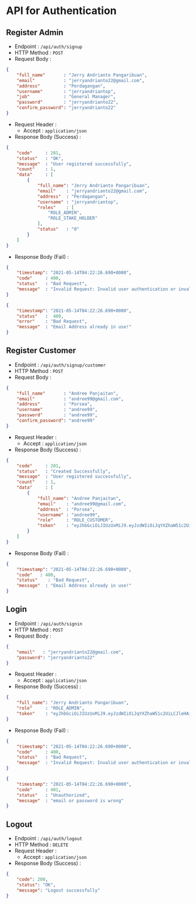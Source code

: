 # API for Authentication

## Register Admin
+ Endpoint : ``/api/auth/signup``
+ HTTP Method : ``POST``
+ Request Body :
```json
{
    "full_name"       : "Jerry Andrianto Pangaribuan",  
    "email"           : "jerryandrianto22@gmail.com",
    "address"         : "Perdagangan",
    "username"        : "jerryandriantop",
    "job"             : "General Manager",
    "password"        : "jerryandrianto22",
    "confirm_password": "jerryandrianto22"
}
```

+ Request Header :
    + Accept : ``application/json``
+ Response Body (Success) :

```json
{
    "code"     : 201,
    "status"   : "OK",
    "message"  : "User registered successfully",
    "count"    : 1,
    "data"     : [
        {
            "full_name": "Jerry Andrianto Pangaribuan",
            "email"    : "jerryandrianto22@gmail.com",
            "address"  : "Perdagangan",
            "username" : "jerryandriantop",
            "roles"    : [
                "ROLE_ADMIN",
                "ROLE_STAKE_HOLDER"
            ],
            "status"   : "0" 
        }
    ]
}
```

+ Response Body (Fail) :

```json
{
    "timestamp": "2021-05-14T04:22:26.690+0000",
    "code"     : 400,
    "status"   : "Bad Request",
    "message"  : "Invalid Request: Invalid user authentication or invalid request format"
}
```

```json
{
    "timestamp": "2021-05-14T04:22:26.690+0000",
    "status"   :  400,
    "error"    : "Bad Request",
    "message"  : "Email Address already in use!"
}
```

## Register Customer

+ Endpoint : ``/api/auth/signup/customer``
+ HTTP Method : ``POST``
+ Request Body :
```json
{
    "full_name"       : "Andree Panjaitan",  
    "email"           : "andree99@gmail.com",
    "address"         : "Porsea",
    "username"        : "andree99",
    "password"        : "andree99",
    "confirm_password": "andree99"
}
```

+ Request Header :
    + Accept : ``application/json``
+ Response Body (Success) :

```json
{
    "code"     : 201,
    "status"   : "Created Successfully",
    "message"  : "User registered successfully",
    "count"    : 1,
    "data"     : [
        {
            "full_name": "Andree Panjaitan",
            "email"    : "andree99@gmail.com",
            "address"  : "Porsea",
            "username" : "andree99",
            "role"     : "ROLE_CUSTOMER",
            "token"    : "eyJhbGciOiJIUzUxMiJ9.eyJzdWIiOiJqYXZhaW51c2UiLCJleHAiOjE1NjY1NTE5ODksImlhdCI6MTU2NjUzMzk4OX0.Kvx2VZkmckMexnTwK8A3vHSDar3J-K-dCrkJ2jmQtKdAWbw1dAjJ34WXCQXs-WO23OQPTqVF36E1STEhGZFZfg"
        }
    ]
}
```

+ Response Body (Fail) :

```json
{
    "timestamp": "2021-05-14T04:22:26.690+0000",
    "code"   : 400,
    "status"    : "Bad Request",
    "message"  : "Email Address already in use!"
}
```

## Login

+ Endpoint : ``/api/auth/signin``
+ HTTP Method : ``POST``
+ Request Body :

```json
{
    "email"   : "jerryandrianto22@gmail.com",
    "password": "jerryandrianto22"
}
```

+ Request Header :
    + Accept : ``application/json``
+ Response Body (Success) :

```json
{
    "full_name": "Jerry Andrianto Pangaribuan",
    "role"     : "ROLE_ADMIN",
    "token"    : "eyJhbGciOiJIUzUxMiJ9.eyJzdWIiOiJqYXZhaW51c2UiLCJleHAiOjE1NjY1NTE5ODksImlhdCI6MTU2NjUzMzk4OX0.Kvx2VZkmckMexnTwK8A3vHSDar3J-K-dCrkJ2jmQtKdAWbw1dAjJ34WXCQXs-WO23OQPTqVF36E1STEhGZFZfg"
}
```

+ Response Body (Fail) :

```json
{
    "timestamp": "2021-05-14T04:22:26.690+0000",
    "code"     : 400,
    "status"   : "Bad Request",
    "message"  : "Invalid Request: Invalid user authentication or invalid request format"
}
```

```json
{
    "timestamp": "2021-05-14T04:22:26.690+0000",
    "code"     : 401,
    "status"   : "Unauthorized",
    "message"  : "email or password is wrong"
}
```

## Logout
+ Endpoint : ``/api/auth/logout``
+ HTTP Method : ``DELETE``
+ Request Header :
    + Accept : ``application/json``
+ Response Body (Success) :

```json
{
    "code": 200,
    "status": "OK",
    "message": "Logout successfully"
}
```

